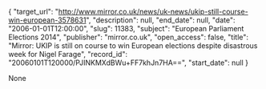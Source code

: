 {
  "target_url": "http://www.mirror.co.uk/news/uk-news/ukip-still-course-win-european-3578631", 
  "description": null, 
  "end_date": null, 
  "date": "2006-01-01T12:00:00", 
  "slug": 11383, 
  "subject": "European Parliament Elections 2014", 
  "publisher": "mirror.co.uk", 
  "open_access": false, 
  "title": "Mirror: UKIP is still on course to win European elections despite disastrous week for Nigel Farage", 
  "record_id": "20060101T120000/PJINKMXdBWu+FF7khJn7HA==", 
  "start_date": null
}

None